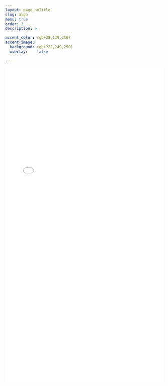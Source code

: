 ```yaml
---
layout: page_noTitle
slug: algo
menu: true
order: 3
description: >

accent_color: rgb(38,139,210)
accent_image:
  background: rgb(222,249,250)
  overlay:    false

---
```


<iframe src="algo.html"  width = "100%" height ="1000px"  frameborder="0"></iframe>

​		

